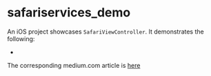 # safariservices_demo

An iOS project showcases `SafariViewController`. It demonstrates the following:

-

The corresponding medium.com article is [here]()

